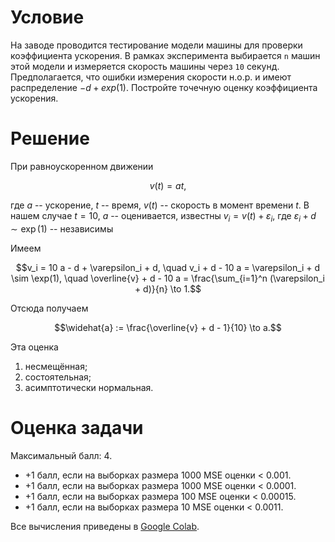 # Условие

На заводе проводится тестирование модели машины для проверки коэффициента ускорения. 
В рамках эксперимента выбирается `n` машин этой модели 
и измеряется скорость машины через `10` секунд.
Предполагается, что ошибки измерения скорости н.о.р.
и имеют распределение $-d + exp(1)$.
Постройте точечную оценку коэффициента ускорения.

# Решение

При равноускоренном движении
```math
v(t) = a t,
```
где $a$ -- ускорение, $t$ -- время, $v(t)$ -- скорость в момент времени $t$.
В нашем случае $t = 10$, $a$ -- оценивается, известны $v_i = v(t) + \varepsilon_i$,
где $\varepsilon_i + d \sim \exp(1)$ -- независимы

Имеем
```math
v_i = 10 a - d + \varepsilon_i + d,
\quad v_i + d - 10 a = \varepsilon_i + d \sim \exp(1),
\quad \overline{v} + d - 10 a = \frac{\sum_{i=1}^n (\varepsilon_i + d)}{n} \to 1.
```
Отсюда получаем
```math
\widehat{a} := \frac{\overline{v} + d - 1}{10} \to a.
```
Эта оценка
1. несмещённая;
2. состоятельная;
3. асимптотически нормальная.

# Оценка задачи

Максимальный балл: $4$.
* $+1$ балл, если на выборках размера $1000$ MSE оценки < $0.001$.
* $+1$ балл, если на выборках размера $1000$ MSE оценки < $0.0001$.
* $+1$ балл, если на выборках размера $100$ MSE оценки < $0.00015$.
* $+1$ балл, если на выборках размера $10$ MSE оценки < $0.0011$.

Все вычисления приведены в [Google Colab](https://colab.research.google.com/drive/1jqwmFrulyknBkOmE0atUhk8W8emgIsyK?usp=sharing).
